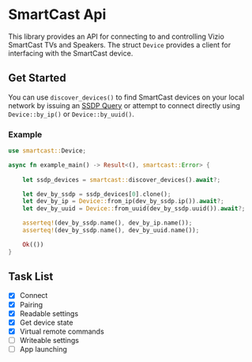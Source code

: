 # SmartCast Api

This library provides an API for connecting to and controlling Vizio SmartCast TVs and Speakers. The struct `Device` provides a client for interfacing with the SmartCast device.

## Get Started

You can use `discover_devices()` to find SmartCast devices on your local network by issuing an [SSDP Query](https://en.wikipedia.org/wiki/Simple_Service_Discovery_Protocol) or attempt to connect directly using `Device::by_ip()` or `Device::by_uuid()`.

### Example

```rust
use smartcast::Device;

async fn example_main() -> Result<(), smartcast::Error> {
    
    let ssdp_devices = smartcast::discover_devices().await?;

    let dev_by_ssdp = ssdp_devices[0].clone();
    let dev_by_ip = Device::from_ip(dev_by_ssdp.ip()).await?;
    let dev_by_uuid = Device::from_uuid(dev_by_ssdp.uuid()).await?;

    asserteq!(dev_by_ssdp.name(), dev_by_ip.name());
    asserteq!(dev_by_ssdp.name(), dev_by_uuid.name());

    Ok(())
}
```

## Task List

- [x] Connect
- [x] Pairing
- [x] Readable settings
- [x] Get device state
- [x] Virtual remote commands
- [ ] Writeable settings
- [ ] App launching
